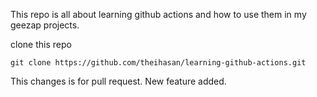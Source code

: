 This repo is all about learning github actions and how to use them in my geezap projects.

clone this repo
```
git clone https://github.com/theihasan/learning-github-actions.git
```

This changes is for pull request. New feature added.